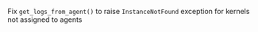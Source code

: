 Fix `get_logs_from_agent()` to raise `InstanceNotFound` exception for kernels not assigned to agents
